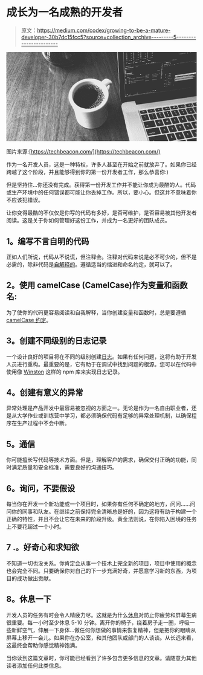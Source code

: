 # 成长为一名成熟的开发者

> 原文：<https://medium.com/codex/growing-to-be-a-mature-developer-30b7dc15fcc5?source=collection_archive---------5----------------------->

![](img/6d6a309ef4237c169d18a74dbdc2a9f7.png)

图片来源:[https://techbeacon.com/](https://techbeacon.com/)

作为一名开发人员，这是一种特权，许多人甚至在开始之前就放弃了。如果你已经跨越了这个阶段，并且能够得到你的第一份开发者工作，那么恭喜你:)

但是坚持住…你还没有完成。获得第一份开发工作并不能让你成为最酷的人。代码或生产环境中的任何错误都可能让你丢掉工作。所以，要小心。但这并不意味着你不应该犯错误。

让你变得最酷的不仅仅是你写的代码有多好，是否可维护，是否容易被其他开发者阅读。这是关于你如何管理好这份工作，并成为一名更好的团队成员。

## **1。编写不言自明的代码**

正如人们所说，代码从不说谎，但注释会。注释对代码来说是必不可少的，但不是必需的，除非代码是[自解释的](/codex/towards-self-documenting-code-371364bdccbb)。遵循适当的缩进和命名约定，就可以了。

## **2。使用 camelCase (CamelCase)作为变量和函数名:**

为了使你的代码更容易阅读和自我解释，当你创建变量和函数时，总是要遵循 [camelCase 约定](https://stevenpcurtis.medium.com/the-naming-conventions-you-must-to-know-2783d44b4a5e)。

## **3。创建不同级别的日志记录**

一个设计良好的项目将在不同的级别创建[日志](https://nbanzyme.medium.com/understanding-log-levels-using-a-practical-example-ac0b9814eba2)。如果有任何问题，这将有助于开发人员进行重构。最重要的是，它有助于在调试中找到问题的根源。您可以在代码中使用像 [Winston](/geekculture/winston-logger-in-javascript-16d54dbe931f) 这样的 npm 库来实现日志记录。

## **4。创建有意义的异常**

异常处理是产品开发中最容易被忽视的方面之一。无论是作为一名自由职业者，还是从大学作业或训练营中学习，都必须确保代码有足够的异常处理机制，以确保程序在生产过程中不会中断。

## **5。通信**

你可能擅长写代码等技术方面。但是，理解客户的需求，确保交付正确的功能，同时满足质量和安全标准，需要良好的沟通技巧。

## 6。询问，不要假设

每当你在开发一个新功能或一个项目时，如果你有任何不确定的地方，问问……问问你的同事和队友。在继续之前保持完全清晰总是好的，因为这将有助于构建一个正确的特性，并且不会让它在未来的阶段升级。黄金法则说，在你陷入困境的任务上不要花超过一个小时。

## 7 .**。好奇心和求知欲**

不知道一切也没关系。你肯定会从事一个技术上完全新的项目，项目中使用的概念也会完全不同。只要确保你对自己的下一步充满好奇，并愿意学习新的东西，为项目的成功做出贡献。

## **8。休息一下**

开发人员的任务有时会令人精疲力尽。这就是为什么[休息](/codex/tips-for-avoiding-burnout-as-a-software-engineer-698c3082dede)对防止你疲劳和屏幕生病很重要。每一小时至少休息 5-10 分钟。离开你的椅子，绕着房子走一圈，呼吸一些新鲜空气，伸展一下身体…做任何你想做的事情来恢复精神，但是把你的眼睛从屏幕上移开一会儿。如果你在办公室，和其他团队或部门的人谈谈。从长远来看，这最终会帮助你感觉精神饱满。

当你读到这篇文章时，你可能已经看到了许多包含更多信息的文章。请随意为其他读者添加任何此类信息。